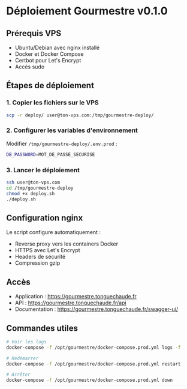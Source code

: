 # Déploiement Gourmestre v0.1.0

## Prérequis VPS

- Ubuntu/Debian avec nginx installé
- Docker et Docker Compose
- Certbot pour Let's Encrypt
- Accès sudo

## Étapes de déploiement

### 1. Copier les fichiers sur le VPS

```bash
scp -r deploy/ user@ton-vps.com:/tmp/gourmestre-deploy/
```

### 2. Configurer les variables d'environnement

Modifier `/tmp/gourmestre-deploy/.env.prod` :
```bash
DB_PASSWORD=MOT_DE_PASSE_SECURISE
```

### 3. Lancer le déploiement

```bash
ssh user@ton-vps.com
cd /tmp/gourmestre-deploy
chmod +x deploy.sh
./deploy.sh
```

## Configuration nginx

Le script configure automatiquement :
- Reverse proxy vers les containers Docker
- HTTPS avec Let's Encrypt
- Headers de sécurité
- Compression gzip

## Accès

- Application : https://gourmestre.tonguechaude.fr
- API : https://gourmestre.tonguechaude.fr/api
- Documentation : https://gourmestre.tonguechaude.fr/swagger-ui/

## Commandes utiles

```bash
# Voir les logs
docker-compose -f /opt/gourmestre/docker-compose.prod.yml logs -f

# Redémarrer
docker-compose -f /opt/gourmestre/docker-compose.prod.yml restart

# Arrêter
docker-compose -f /opt/gourmestre/docker-compose.prod.yml down
```